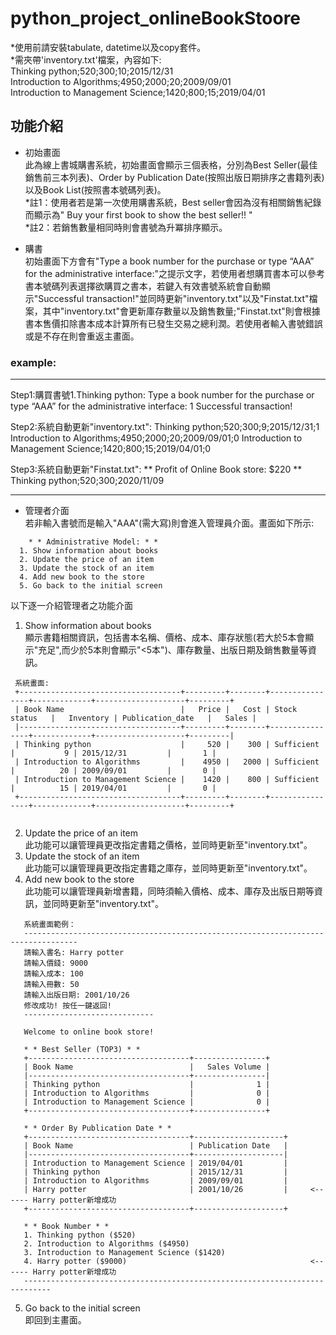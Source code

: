 # python_project_onlineBookStoore

*使用前請安裝tabulate, datetime以及copy套件。  
*需夾帶'inventory.txt'檔案，內容如下:  
Thinking python;520;300;10;2015/12/31  
Introduction to Algorithms;4950;2000;20;2009/09/01  
Introduction to Management Science;1420;800;15;2019/04/01  


## 功能介紹
 * 初始畫面  
 此為線上書城購書系統，初始畫面會顯示三個表格，分別為Best Seller(最佳銷售前三本列表)、Order by Publication Date(按照出版日期排序之書籍列表)以及Book List(按照書本號碼列表)。  
  *註1：使用者若是第一次使用購書系統，Best seller會因為沒有相關銷售紀錄而顯示為" Buy your first book to show the best seller!! "  
  *註2：若銷售數量相同時則會書號為升冪排序顯示。

 * 購書  
 初始畫面下方會有"Type a book number for the purchase or type “AAA” for the administrative interface:"之提示文字，若使用者想購買書本可以參考書本號碼列表選擇欲購買之書本，若鍵入有效書號系統會自動顯示"Successful transaction!"並同時更新"inventory.txt"以及"Finstat.txt"檔案，其中"inventory.txt"會更新庫存數量以及銷售數量;"Finstat.txt"則會根據書本售價扣除書本成本計算所有已發生交易之總利潤。若使用者輸入書號錯誤或是不存在則會重返主畫面。
 ### example:
  ------------------------------------------------------------------------------------
  Step1:購買書號1.Thinking python:
  Type a book number for the purchase or type “AAA” for the administrative interface: 1
  Successful transaction!

  Step2:系統自動更新"inventory.txt":
  Thinking python;520;300;9;2015/12/31;1
  Introduction to Algorithms;4950;2000;20;2009/09/01;0
  Introduction to Management Science;1420;800;15;2019/04/01;0

  Step3:系統自動更新"Finstat.txt":
  ** Profit of Online Book store: $220 **
  Thinking python;520;300;2020/11/09

  ------------------------------------------------------------------------------------
 * 管理者介面  
 若非輸入書號而是輸入"AAA"(需大寫)則會進入管理員介面。畫面如下所示:
 ```
     * * Administrative Model: * *
   1. Show information about books
   2. Update the price of an item
   3. Update the stock of an item
   4. Add new book to the store
   5. Go back to the initial screen
 ```
  以下逐一介紹管理者之功能介面  
  1. Show information about books  
  顯示書籍相關資訊，包括書本名稱、價格、成本、庫存狀態(若大於5本會顯示"充足",而少於5本則會顯示"<5本")、庫存數量、出版日期及銷售數量等資訊。
    
  ```
   系統畫面:
   +------------------------------------+---------+--------+----------------+-------------+--------------------+---------+
   | Book Name                          |   Price |   Cost | Stock status   |   Inventory | Publication_date   |   Sales |
   |------------------------------------+---------+--------+----------------+-------------+--------------------+---------|
   | Thinking python                    |     520 |    300 | Sufficient     |           9 | 2015/12/31         |       1 |
   | Introduction to Algorithms         |    4950 |   2000 | Sufficient     |          20 | 2009/09/01         |       0 |
   | Introduction to Management Science |    1420 |    800 | Sufficient     |          15 | 2019/04/01         |       0 |
   +------------------------------------+---------+--------+----------------+-------------+--------------------+---------+
   
   ```

   2. Update the price of an item  
   此功能可以讓管理員更改指定書籍之價格，並同時更新至"inventory.txt"。
   3. Update the stock of an item  
   此功能可以讓管理員更改指定書籍之庫存，並同時更新至"inventory.txt"。
   4. Add new book to the store  
   此功能可以讓管理員新增書籍，同時須輸入價格、成本、庫存及出版日期等資訊，並同時更新至"inventory.txt"。  
   ```
      系統畫面範例：
      ----------------------------------------------------------------------------------
      請輸入書名: Harry potter
      請輸入價錢: 9000
      請輸入成本: 100
      請輸入冊數: 50
      請輸入出版日期: 2001/10/26
      修改成功! 按任一鍵返回! 
      -----------------------------
   ```
      
   ```
      Welcome to online book store!

      * * Best Seller (TOP3) * *
      +------------------------------------+----------------+
      | Book Name                          |   Sales Volume |
      |------------------------------------+----------------|
      | Thinking python                    |              1 |
      | Introduction to Algorithms         |              0 |
      | Introduction to Management Science |              0 |
      +------------------------------------+----------------+

      * * Order By Publication Date * *
      +------------------------------------+--------------------+
      | Book Name                          | Publication Date   |
      |------------------------------------+--------------------|
      | Introduction to Management Science | 2019/04/01         |
      | Thinking python                    | 2015/12/31         |
      | Introduction to Algorithms         | 2009/09/01         |
      | Harry potter                       | 2001/10/26         |     <------ Harry potter新增成功
      +------------------------------------+--------------------+

      * * Book Number * *
      1. Thinking python ($520)
      2. Introduction to Algorithms ($4950)
      3. Introduction to Management Science ($1420)
      4. Harry potter ($9000)                                         <------ Harry potter新增成功
      ----------------------------------------------------------------------------
  ```

   5. Go back to the initial screen  
   即回到主畫面。


   

